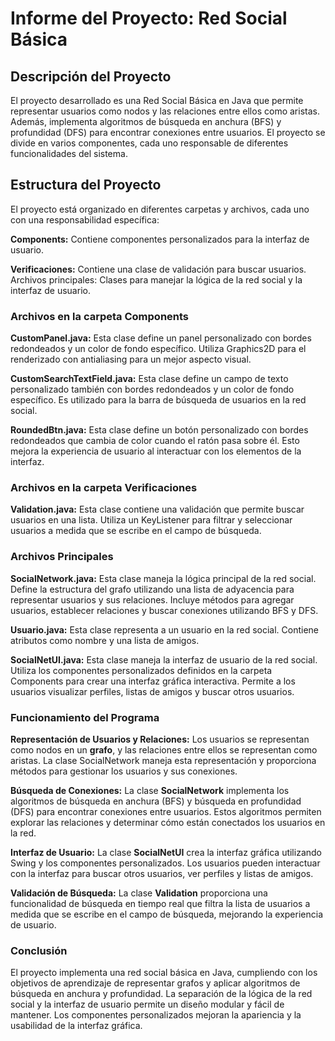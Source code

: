# Informe del Proyecto: Red Social Básica

## Descripción del Proyecto

El proyecto desarrollado es una Red Social Básica en Java que permite representar usuarios como nodos y las relaciones entre ellos como aristas.
Además, implementa algoritmos de búsqueda en anchura (BFS) y profundidad (DFS) para encontrar conexiones entre usuarios. El proyecto se divide en
varios componentes, cada uno responsable de diferentes funcionalidades del sistema.

## Estructura del Proyecto
El proyecto está organizado en diferentes carpetas y archivos, cada uno con una responsabilidad específica:

**Components:** Contiene componentes personalizados para la interfaz de usuario.

**Verificaciones:** Contiene una clase de validación para buscar usuarios.
Archivos principales: Clases para manejar la lógica de la red social y la interfaz de usuario.

### Archivos en la carpeta Components
**CustomPanel.java:**
Esta clase define un panel personalizado con bordes redondeados y un color de fondo específico.
Utiliza Graphics2D para el renderizado con antialiasing para un mejor aspecto visual.

**CustomSearchTextField.java:**
Esta clase define un campo de texto personalizado también con bordes redondeados y un color de fondo específico.
Es utilizado para la barra de búsqueda de usuarios en la red social.

**RoundedBtn.java:**
Esta clase define un botón personalizado con bordes redondeados que cambia de color cuando el ratón pasa sobre él.
Esto mejora la experiencia de usuario al interactuar con los elementos de la interfaz.

### Archivos en la carpeta Verificaciones
**Validation.java:**
Esta clase contiene una validación que permite buscar usuarios en una lista. Utiliza un KeyListener para filtrar
y seleccionar usuarios a medida que se escribe en el campo de búsqueda.

### Archivos Principales
**SocialNetwork.java:**
Esta clase maneja la lógica principal de la red social. Define la estructura del grafo utilizando
una lista de adyacencia para representar usuarios y sus relaciones. Incluye métodos para agregar usuarios,
establecer relaciones y buscar conexiones utilizando BFS y DFS.

**Usuario.java:**
Esta clase representa a un usuario en la red social. Contiene atributos como nombre y una lista de amigos.

**SocialNetUI.java:**
Esta clase maneja la interfaz de usuario de la red social. Utiliza los componentes personalizados definidos en la carpeta
Components para crear una interfaz gráfica interactiva. Permite a los usuarios visualizar perfiles, listas de amigos y buscar otros usuarios.

### Funcionamiento del Programa
**Representación de Usuarios y Relaciones:**
Los usuarios se representan como nodos en un **grafo**, y las relaciones entre ellos se representan como aristas.
La clase SocialNetwork maneja esta representación y proporciona métodos para gestionar los usuarios y sus conexiones.

**Búsqueda de Conexiones:**
La clase **SocialNetwork** implementa los algoritmos de búsqueda en anchura (BFS)
y búsqueda en profundidad (DFS) para encontrar conexiones entre usuarios.
Estos algoritmos permiten explorar las relaciones y determinar cómo están conectados los usuarios en la red.

**Interfaz de Usuario:**
La clase **SocialNetUI** crea la interfaz gráfica utilizando Swing y los componentes personalizados.
Los usuarios pueden interactuar con la interfaz para buscar otros usuarios, ver perfiles y listas de amigos.

**Validación de Búsqueda:**
La clase **Validation** proporciona una funcionalidad de búsqueda en tiempo real que filtra la lista de usuarios
a medida que se escribe en el campo de búsqueda, mejorando la experiencia de usuario.

### Conclusión
El proyecto implementa una red social básica en Java, cumpliendo con los objetivos de aprendizaje de
representar grafos y aplicar algoritmos de búsqueda en anchura y profundidad. La separación de la lógica de la red social y
la interfaz de usuario permite un diseño modular y fácil de mantener.
Los componentes personalizados mejoran la apariencia y la usabilidad de la interfaz gráfica.
